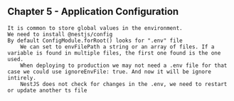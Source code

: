 ## Chapter 5 - Application Configuration

    It is common to store global values in the environment.
    We need to install @nestjs/config
    By default ConfigModule.forRoot() looks for ".env" file
        We can set to envFilePath a string or an array of files. If a variable is found in multiple files, the first one found is the one used.
        When deploying to production we may not need a .env file for that case we could use ignoreEnvFile: true. And now it will be ignore intirely.
        NestJS does not check for changes in the .env, we need to restart or update another ts file